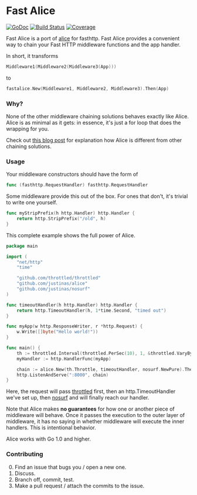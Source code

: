 # Fast Alice

[![GoDoc](https://godoc.org/github.com/golang/gddo?status.svg)](http://godoc.org/github.com/brunvieira/fast-alice)
[![Build Status](https://travis-ci.org/brunvieira/fast-alice.svg?branch=master)](https://travis-ci.org/brunvieira/fast-alice)
[![Coverage](http://gocover.io/_badge/github.com/brunvieira/fast-alice)](http://gocover.io/github.com/brunvieira/fast-alice)

Fast Alice is a port of [alice](https://github.com/justinas/alice) for fasthttp.
Fast Alice provides a convenient way to chain
your Fast HTTP middleware functions and the app handler.

In short, it transforms

```go
Middleware1(Middleware2(Middleware3(App)))
```

to

```go
fastalice.New(Middleware1, Middleware2, Middleware3).Then(App)
```

### Why?

None of the other middleware chaining solutions
behaves exactly like Alice.
Alice is as minimal as it gets:
in essence, it's just a for loop that does the wrapping for you.

Check out [this blog post](http://justinas.org/alice-painless-middleware-chaining-for-go/)
for explanation how Alice is different from other chaining solutions.

### Usage

Your middleware constructors should have the form of

```go
func (fasthttp.RequestHandler) fasthttp.RequestHandler
```

Some middleware provide this out of the box.
For ones that don't, it's trivial to write one yourself.

```go
func myStripPrefix(h http.Handler) http.Handler {
    return http.StripPrefix("/old", h)
}
```

This complete example shows the full power of Alice.

```go
package main

import (
    "net/http"
    "time"

    "github.com/throttled/throttled"
    "github.com/justinas/alice"
    "github.com/justinas/nosurf"
)

func timeoutHandler(h http.Handler) http.Handler {
    return http.TimeoutHandler(h, 1*time.Second, "timed out")
}

func myApp(w http.ResponseWriter, r *http.Request) {
    w.Write([]byte("Hello world!"))
}

func main() {
    th := throttled.Interval(throttled.PerSec(10), 1, &throttled.VaryBy{Path: true}, 50)
    myHandler := http.HandlerFunc(myApp)

    chain := alice.New(th.Throttle, timeoutHandler, nosurf.NewPure).Then(myHandler)
    http.ListenAndServe(":8000", chain)
}
```

Here, the request will pass [throttled](https://github.com/PuerkitoBio/throttled) first,
then an http.TimeoutHandler we've set up,
then [nosurf](https://github.com/justinas/nosurf)
and will finally reach our handler.

Note that Alice makes **no guarantees** for
how one or another piece of  middleware will behave.
Once it passes the execution to the outer layer of middleware,
it has no saying in whether middleware will execute the inner handlers.
This is intentional behavior.

Alice works with Go 1.0 and higher.

### Contributing

0. Find an issue that bugs you / open a new one.
1. Discuss.
2. Branch off, commit, test.
3. Make a pull request / attach the commits to the issue.
